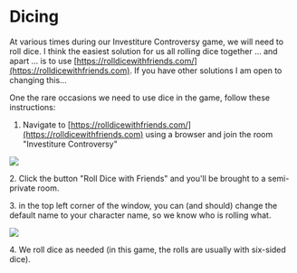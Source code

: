# Dicing

At various times during our Investiture Controversy game, we will need to roll dice. I think the easiest solution for us all rolling dice together ... and apart ... is to use [https://rolldicewithfriends.com/](https://rolldicewithfriends.com). If you have other solutions I am open to changing this...

One the rare occasions we need to use dice in the game, follow these instructions:

1. Navigate to [https://rolldicewithfriends.com/](https://rolldicewithfriends.com) using a browser and join the room "Investiture Controversy"

![](https://gblobscdn.gitbook.com/assets%2F-M7nMkpCMcSqhHqD0JtC%2F-MQnJwv\_jjTnKjnwk6hs%2F-MQnKm1sCaoAqUbopjRq%2FScreen%20Shot%202021-01-11%20at%204.24.46%20PM.png?alt=media\&token=78514deb-3f36-44ad-99fa-4a22cf723d63)

2\. Click the button "Roll Dice with Friends" and you'll be brought to a semi-private room.

3\. in the top left corner of the window, you can (and should) change the default name to your character name, so we know who is rolling what.

![](https://gblobscdn.gitbook.com/assets%2F-M7nMkpCMcSqhHqD0JtC%2F-MQnJwv\_jjTnKjnwk6hs%2F-MQnLbGLvD7yUEyyrqzk%2FScreen%20Shot%202021-01-11%20at%204.25.24%20PM.png?alt=media\&token=f4823096-f885-4bf2-8bdf-dca0a751f1b6)

4\. We roll dice as needed (in this game, the rolls are usually with six-sided dice).
